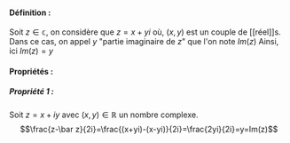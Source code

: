 #### Définition :
Soit $z\in\mathbb c$, on considère que $z=x+yi$ où, $(x,y)$ est un couple de [[réel]]s.
Dans ce cas, on appel $y$ "partie imaginaire de $z$" que l'on note $Im(z)$ 
Ainsi, ici $Im(z)=y$ 

#### Propriétés :
##### Propriété 1 :
Soit $z=x+iy$ avec $(x,y)\in\mathbb R$ un nombre complexe.
$$\frac{z-\bar z}{2i}=\frac{(x+yi)-(x-yi)}{2i}=\frac{2yi}{2i}=y=Im(z)$$
